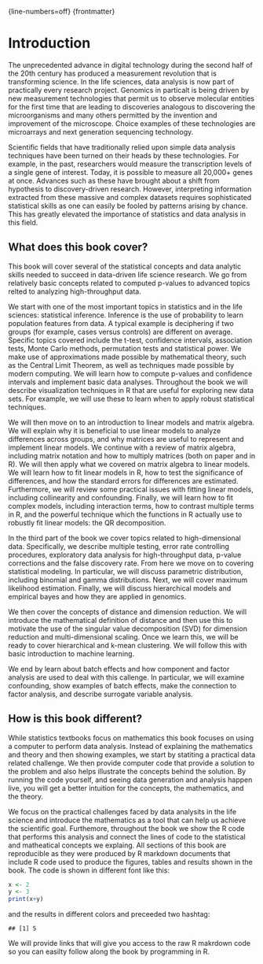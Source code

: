 {line-numbers=off}
{frontmatter}

# Introduction

The unprecedented advance in digital technology during the second half of the 20th century has produced a measurement revolution that is transforming science. 
In the life sciences, data analysis is now part of practically every research project. Genomics in particalt is being driven by new measurement technologies that permit us to observe molecular entities for the first time that are leading to discoveries analogous to discovering the microorganisms and many others permitted by the invention and improvement of the microscope. Choice examples of these technologies are microarrays and next generation sequencing technology.  

Scientific fields that have traditionally relied upon simple data analysis techniques have been turned on their heads by these technologies. For example,  in the past, researchers would measure the transcription levels of a single gene of interest. Today, it is possible to measure all 20,000+ genes at once.  Advances such as these have brought about a shift from hypothesis to discovery-driven research.  However, interpreting information extracted from these massive and complex datasets requires sophisticated statistical skills as one can easily be fooled by patterns arising by chance. This has greatly elevated the importance of statistics and data analysis in this field.

## What does this book cover?

This book will cover several of the statistical concepts and data analytic skills needed to succeed in data-driven life science research. We go from relatively basic concepts related to computed p-values to advanced topics relted to analyzing high-throughput data.

We start with one of the most important topics in statistics and in the life sciences: statistical inference. Inference is the use of probability to learn population features from data. A typical example is deciphering if two groups (for example, cases versus controls) are different on average. Specific topics covered include the t-test, confidence intervals, association tests, Monte Carlo methods, permutation tests and statistical power. We make use of approximations made possible by mathematical theory, such as the Central Limit Theorem, as well as techniques made possible by modern computing. We will learn 
how to compute p-values and confidence intervals and implement basic data analyses. Throughout the book we will describe visualization techniques in R that are useful for exploring new data sets. For example, we will use these to learn when to apply robust statistical techniques.

We will then move on to an introduction to linear models and matrix algebra. We will explain why it is beneficial to use linear models to analyze differences across groups, and why matrices are useful to represent and implement linear models. We continue with a review of matrix algebra, including matrix notation and how to multiply matrices (both on paper and in R). We will then apply what we covered on matrix algebra to linear models. We will learn how to fit linear models in R, how to test the significance of differences, and how the standard errors for differences are estimated. Furthermore, we will review some practical issues with fitting linear models, including collinearity and confounding. Finally, we will learn how to fit complex models, including interaction terms, how to contrast multiple terms in R, and the powerful technique which the functions in R actually use to robustly fit linear models: the QR decomposition.

In the third part of the book we cover topics related to high-dimensional data. Specifically,  we describe multiple testing, error rate controlling procedures, exploratory data analysis for high-throughput data, p-value corrections and the false discovery rate. From here we move on to covering statistical modeling. In particular, we will discuss parametric distribution, including binomial and gamma distributions. Next, we will cover maximum likelihood estimation. Finally, we will discuss hierarchical models and empirical bayes and how they are applied in genomics.

We then cover the concepts of distance and dimension reduction. We will introduce the mathematical definition of distance and then use this to motivate the use of the singular value decomposition (SVD) for dimension reduction and multi-dimensional scaling. Once we learn this, we will be ready to cover hierarchical and k-mean clustering. We will follow this with basic introduction to machine learning.

We end by learn about batch effects and how component and factor analysis are used to deal with this callenge. In particular, we will examine confounding, show examples of batch effects, make the connection to factor analysis, and describe surrogate variable analysis. 

## How is this book different?

While statistics textbooks focus on mathematics this book focuses on using a computer to perform data analysis. Instead of explaining the mathematics and theory and then showing examples, we start by statiting a practical data related challenge. We then provide computer code that provide a solution to the problem and also helps illustrate the concepts behind the solution. By running the code yourself, and seeing data generation and analysis happen live, you will get a better intuition for the concepts, the mathematics, and the theory.

We focus on the practical challenges faced by data analysits in the life science and introduce the mathematics as a tool that can help us achieve the scientific goal. Furthemore, throughout the book we show the R code that performs this analysis and connect the lines of code to the statistical and matheatical concepts we explaing. All sections of this book are reproducible as they were produced by R markdown documents that include R code used to produce the figures, tables and results shown in the book. The code is shown in different font like this:


```r
x <- 2
y <- 3
print(x+y)
```

and the results in different colors and preceeded two hashtag:


```
## [1] 5
```

We will provide links that will give you access to the raw R makrdown code so you can easilty follow along the book by programming in R.










